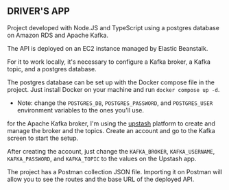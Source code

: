 ## DRIVER'S APP

Project developed with Node.JS and TypeScript using a postgres database on Amazon RDS and Apache Kafka.

The API is deployed on an EC2 instance managed by Elastic Beanstalk.

For it to work locally, it's necessary to configure a Kafka broker, a Kafka topic, and a postgres database.

The postgres database can be set up with the Docker compose file in the project. Just install Docker on your machine and run `docker compose up -d`.

- Note: change the `POSTGRES_DB`, `POSTGRES_PASSWORD`, and `POSTGRES_USER` environment variables to the ones you'll use.

for the Apache Kafka broker, I'm using the [upstash](https://upstash.com/) platform to create and manage the broker and the topics. Create an account and go to the Kafka screen to start the setup.

After creating the account, just change the `KAFKA_BROKER`, `KAFKA_USERNAME`, `KAFKA_PASSWORD`, and `KAFKA_TOPIC` to the values on the Upstash app.

The project has a Postman collection JSON file. Importing it on Postman will allow you to see the routes and the base URL of the deployed API.
